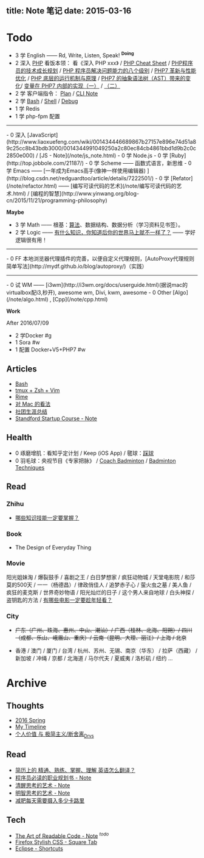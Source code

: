 title: Note 笔记
date: 2015-03-16
---

# Todo

- 3 学 English —— Rd, Write, Listen, Speak! <sup>__Doing__</sup>
- 2 深入 [PHP](/note/php.html)
    看饭本领： 看《深入 PHP xxx》 / [PHP Cheat Sheet](http://www.visibone.com/php/pb8.html) / [PHP程序员的技术成长规划](www.programcat.com/index/info/id/3) / [PHP 程序员解决问题能力的八个级别](https://linux.cn/article-6149-weibo.html) / [PHP7 革新与性能优化](http://mp.weixin.qq.com/s?__biz=MzAwNjMxMTA5Mw==&mid=213740207&idx=1&sn=7f66f926f20dfa5e458e4d3ba70b7ae2&scene=5&srcid=0921Nfh4yACYqSrb0nedSSLq#rd) / [PHP 底层的运行机制与原理](http://mp.weixin.qq.com/s?__biz=MzAwNjMxMTA5Mw==&amp;mid=400392225&amp;idx=1&amp;sn=9a9a99f9e26f5cf2c5de43acf477386a&amp;scene=1&amp;srcid=1114EoiWRMcR0ZM5tXYc4Buf#rd) / [PHP7 的抽象语法树（AST）带来的变化](http://mp.weixin.qq.com/s?__biz=MzAwNjMxMTA5Mw==&amp;mid=401472619&amp;idx=1&amp;sn=85034ff0aa96b5fc3a2345d01906b862&amp;scene=1&amp;srcid=0104MWmCwCW5wiSsPApW2Nm9#rd)/ [变量在 PHP7 内部的实现（一）](http://mp.weixin.qq.com/s?__biz=MzAwNjMxMTA5Mw==&amp;mid=401205993&amp;idx=1&amp;sn=af64b9c2fd91ed87457af3d38f334a25&amp;scene=1&amp;srcid=1230RmdMvPqFtpot4bOzzxgN#rd) / [（二）](http://mp.weixin.qq.com/s?__biz=MzAwNjMxMTA5Mw==&amp;mid=401229562&amp;idx=1&amp;sn=710d813efc5be8280fc17c554a696d74&amp;scene=1&amp;srcid=12303QNjLyATdE4lysM8s29X#rd)
- 2 学 客户端指令： [Plan](/note/cmd_plan.html) / [CLI Note](/note/command_line.html)
- 2 学 [Bash](/note/bash.html) / [Shell](/note/shell.html) / [Debug](https://www.ibm.com/developerworks/cn/linux/l-cn-shell-debug/)
- 1 学 Redis
- 1 学 php-fpm 配置
<hr/>
- 0 深入 [JavaScript](http://www.liaoxuefeng.com/wiki/001434446689867b27157e896e74d51a89c25cc8b43bdb3000/0014344991049250a2c80ec84cb4861bbd1d9b2c0c2850e000) / [JS - Note](/note/js_note.html)
- 0 学 Node.js
- 0 学 [Ruby](http://top.jobbole.com/21187/)
- 0 学 Scheme —— 函数式语言，新思维
- 0 学 Emacs —— [一年成为Emacs高手(像神一样使用编辑器) ](http://blog.csdn.net/redguardtoo/article/details/7222501/)
- 0 学 [Refator](/note/refactor.html) —— [编写可读代码的艺术](/note/编写可读代码的艺术.html) / [编程的智慧](http://www.yinwang.org/blog-cn/2015/11/21/programming-philosophy)

__Maybe__

- 3 学 Math —— 根基：[算法](/note/algo_note.html)、数据结构、数据分析（学习资料见书签）。
- 2 学 Logic —— [有什么知识，你知道后你的世界马上就不一样了？](https://www.zhihu.com/question/38632401/answer/77853819) —— 学好逻辑很有用！
<hr/>
- 0 FF 本地浏览器代理插件的完善，以便自定义代理规则，[AutoProxy代理规则简单写法](http://mydf.github.io/blog/autoproxy/)（实践）
<hr/>
- 0 试 WM —— [i3wm](http://i3wm.org/docs/userguide.html)(据说mac的virtualbox配i3,秒开), awesome wm, Divi, kwm, awesome
- 0 Other [Algo](/note/algo.html) , [Cpp](/note/cpp.html)

__Work__

After 2016/07/09
- 2 学Docker #g
- 1 Sora #w
- 1 配置 Docker+V5+PHP7 #w

## Articles

- [Bash](/note/bash.html)
- [tmux + Zsh + Vim](/note/vim.html)
- [Rime](/note/rime.html)
- [对 Mac 的看法](/note/mac.html)
- [社团生涯总结](/note/college_association.html)
- [Standford Startup Course - Note](/note/startup.html)

## Health

- 0 琢磨增肌：看知乎定计划 / Keep (iOS App) / 毽球：[踩球](/note/jian_qiu.html)
- 0 羽毛球：央视节目《专家把脉》 / [Coach Badminton](https://www.youtube.com/user/coachingbadminton) / [Badminton Techniques](https://www.youtube.com/watch?v=6uj7UoR7YJ8&list=PL25A4AB13DD610A66)

## Read

### Zhihu

- [哪些知识技能一定要掌握？](https://www.zhihu.com/question/35112627)

### Book

- The Design of Everyday Thing

### Movie

阳光姐妹淘 / 爆裂鼓手 / 喜剧之王 / 白日梦想家 / 疯狂动物城 / 天堂电影院 / 和莎莫的500天 / 一一（杨德昌）/ 律政俏佳人 / 追梦赤子心 / 萤火虫之墓 / 美人鱼 / 疯狂的麦克斯 / 世界奇妙物语 / 阳光灿烂的日子 / 这个男人来自地球 / 白头神探 / 盗钥匙的方法 / [有哪些电影一定要趁年轻看？](https://www.zhihu.com/question/25699277)

### City

- ~~广东（广州、珠海、惠州、中山、潮汕）/ 广西（桂林、北海、阳朔）/ 四川（成都、乐山、峨眉山、重庆）/ 云南（昆明、大理、丽江）/ 上海 / 北京~~

- 香港 / 澳门 / 厦门 / 台湾 / 杭州、苏州、无锡、南京（华东） / 拉萨（西藏） / 新加坡 / 冲绳 / 京都 / 北海道 / 马尔代夫 / 夏威夷 / 洛杉矶 / 纽约 …

# Archive

## Thoughts

- [2016 Spring](/note/2016_spring.html)
- [My Timeline](/note/timeline.html)
- [个人价值 与 极简主义/断舍离](/note/simple.html)<sub>[Drvs](/note/drivers.html)</sub>

## Read

- [简历上的 精通、熟练、掌握、理解 英语怎么翻译？](/note/resume_tips.html)
- [程序员必读的职业规划书 - Note](/note/career.html)
- [清醒思考的艺术 - Note](/note/think_clearly.html)
- [明智思考的艺术 - Note](/note/think_wisely.html)
- [减肥每天需要摄入多少卡路里](/note/calorie.html)

## Tech

- [The Art of Readable Code - Note](/note/art_of_readable_code.html) <sup>_todo_</sup>
- [Firefox Stylish CSS - Square Tab](/note/firefox_stylish_css.html)
- [Eclipse - Shortcuts](/note/eclipse_shortcuts.html)

